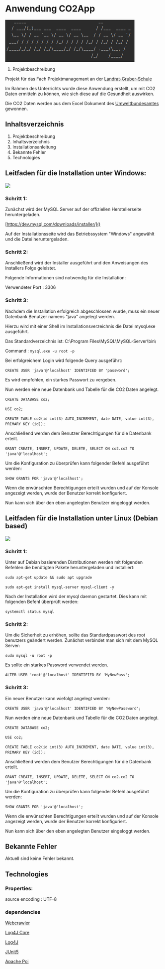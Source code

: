 <h1 align="left">Anwendung CO2App</h1>


<p><img align="center" src="https://github.com/SimonJpg2/CO2App/blob/main/src/main/resources/AsciiArt.PNG" /></p>

1. Projektbeschreibung

Projekt für das Fach Projektmanagemant an der 
<a href="https://www.lgs-dieburg.de/">Landrat-Gruber-Schule</a>

Im Rahmen des Unterrichts wurde diese Anwendung erstellt, um mit CO2 Daten ermitteln zu können, wie sich diese auf die Gesundheit auswirken.

Die CO2 Daten werden aus dem Excel Dokument des 
<a href="https://www.umweltbundesamt.de/sites/default/files/medien/384/bilder/dateien/de-en_indikator_klim-01_emission-treibhausgase_2023-04-11_0.xlsx">Umweltbundesamtes</a>
gewonnen.

## Inhaltsverzeichnis
1. Projektbeschreibung
2. Inhaltsverzeichnis
3. Installationsanleitung
4. Bekannte Fehler
5. Technologies

## Leitfaden für die Installation unter Windows:
<p><img align="center" src="https://img.shields.io/badge/Windows-0078D6?style=for-the-badge&logo=windows&logoColor=white" /></p>

<h3 align="left">Schritt 1:</h3>
Zunächst wird der MySQL Server auf der offiziellen Herstellerseite heruntergeladen.

[https://dev.mysql.com/downloads/installer/]()

Auf der Installationsseite wird das Betriebssystem "Windows" angewählt und die Datei heruntergeladen.
### Schritt 2:

Anschließend wird der Installer ausgeführt und den Anweisungen des Installers Folge geleistet.

Folgende Informationen sind notwendig für die Installation:

Verwendeter Port : 3306

### Schritt 3:

Nachdem die Installation erfolgreich abgeschlossen wurde, muss ein neuer Datenbank Benutzer namens "java" angelegt werden.

Hierzu wird mit einer Shell im Installationsverzeichnis die Datei mysql.exe ausgeführt.

Das Standardverzeichnis ist: C:\Program Files\MySQL\MySQL-Server\bin\

Command : `mysql.exe -u root -p`

Bei erfolgreichem Login wird folgende Query ausgeführt:

`CREATE USER 'java'@'localhost' IDENTIFIED BY 'password';`

Es wird empfohlen, ein starkes Passwort zu vergeben.

Nun werden eine neue Datenbank und Tabelle für die CO2 Daten angelegt.

`CREATE DATABASE co2;`

`USE co2;`

`CREATE TABLE co2(id int(3) AUTO_INCREMENT, date DATE, value int(3), PRIMARY KEY (id));` 

Anschließend werden dem Benutzer Berechtigungen für die Datenbank erteilt.

`GRANT CREATE, INSERT, UPDATE, DELETE, SELECT ON co2.co2 TO 'java'@'localhost';`

Um die Konfiguration zu überprüfen kann folgender Befehl ausgeführt werden:

`SHOW GRANTS FOR 'java'@'localhost';`

Wenn die erwünschten Berechtigungen erteilt wurden und auf der Konsole angezeigt werden, wurde der Benutzer korrekt konfiguriert.

Nun kann sich über den eben angelegten Benutzer eingeloggt werden.

## Leitfaden für die Installation unter Linux (Debian based)

<p><img align="center" src="https://img.shields.io/badge/Linux-FCC624?style=for-the-badge&logo=linux&logoColor=black" /></p>

### Schritt 1:

Unter auf Debian basierenden Distributionen werden mit folgenden Befehlen die benötigten Pakete heruntergeladen und installiert:

`sudo apt-get update && sudo apt upgrade`

`sudo apt-get install mysql-server mysql-client -y`

Nach der Installation wird der mysql daemon gestartet. Dies kann mit folgenden Befehl überprüft werden:

`systemctl status mysql`

### Schritt 2:

Um die Sicherheit zu erhöhen, sollte das Standardpasswort des root benutzers geändert werden. Zunächst verbindet man sich mit dem MySQL Server:

`sudo mysql -u root -p`

Es sollte ein starkes Password verwendet werden.

`ALTER USER 'root'@'localhost' IDENTIFIED BY 'MyNewPass';`

### Schritt 3:

Ein neuer Benutzer kann wiefolgt angelegt werden:

`CREATE USER 'java'@'localhost' IDENTIFIED BY 'MyNewPassword';`

Nun werden eine neue Datenbank und Tabelle für die CO2 Daten angelegt.

`CREATE DATABASE co2;`

`USE co2;`

`CREATE TABLE co2(id int(3) AUTO_INCREMENT, date DATE, value int(3), PRIMARY KEY (id));` 

Anschließend werden dem Benutzer Berechtigungen für die Datenbank erteilt.

`GRANT CREATE, INSERT, UPDATE, DELETE, SELECT ON co2.co2 TO 'java'@'localhost';`

Um die Konfiguration zu überprüfen kann folgender Befehl ausgeführt werden:

`SHOW GRANTS FOR 'java'@'localhost';`

Wenn die erwünschten Berechtigungen erteilt wurden und auf der Konsole angezeigt werden, wurde der Benutzer korrekt konfiguriert.

Nun kann sich über den eben angelegten Benutzer eingeloggt werden.

<h2 align="left">Bekannte Fehler</h2>

Aktuell sind keine Fehler bekannt.

<h2 align="left">Technologies</h2>

### Properties: 

source encoding : UTF-8

### dependencies

<a href="https://www.geeksforgeeks.org/java-program-to-extract-content-from-a-html-document/">Webcrawler</a>

<a href="https://mvnrepository.com/artifact/org.apache.logging.log4j/log4j-core">Log4J Core</a>

<a href="https://mvnrepository.com/artifact/org.apache.logging.log4j/log4j-api">Log4J</a>

<a href="https://mvnrepository.com/artifact/org.junit/junit5-engine">JUnit5</a>

<a href="https://mvnrepository.com/artifact/org.apache.poi/poi/5.2.4">Apache Poi</a>
